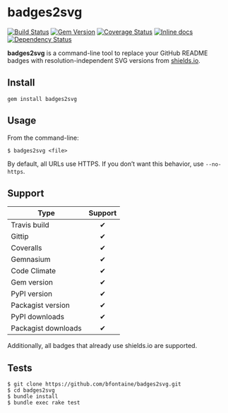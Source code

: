 # badges2svg

[![Build Status](https://img.shields.io/travis/bfontaine/badges2svg.svg)](https://travis-ci.org/bfontaine/badges2svg)
[![Gem Version](https://img.shields.io/gem/v/badges2svg.svg)](http://badge.fury.io/rb/badges2svg)
[![Coverage Status](https://img.shields.io/coveralls/bfontaine/badges2svg.svg)](https://coveralls.io/r/bfontaine/badges2svg)
[![Inline docs](http://inch-pages.github.io/github/bfontaine/badges2svg.svg)](http://inch-pages.github.io/github/bfontaine/badges2svg)
[![Dependency Status](https://img.shields.io/gemnasium/bfontaine/badges2svg.svg)](https://gemnasium.com/bfontaine/badges2svg)

**badges2svg** is a command-line tool to replace your GitHub README badges with
resolution-independent SVG versions from [shields.io][].

[shields.io]: http://shields.io/

## Install

```
gem install badges2svg
```

## Usage

From the command-line:

```
$ badges2svg <file>
```

By default, all URLs use HTTPS. If you don’t want this behavior, use
`--no-https`.

<!--
## Example

```
$ badges2svg README.md
```

TODO show 'cat README' before and after -->

## Support

| Type                | Support   |
|---------------------|:---------:|
| Travis build        | ✔         |
| Gittip              | ✔         |
| Coveralls           | ✔         |
| Gemnasium           | ✔         |
| Code Climate        | ✔         |
| Gem version         | ✔         |
| PyPI version        | ✔         |
| Packagist version   | ✔         |
| PyPI downloads      | ✔         |
| Packagist downloads | ✔         |

Additionally, all badges that already use shields.io are supported.

## Tests

```
$ git clone https://github.com/bfontaine/badges2svg.git
$ cd badges2svg
$ bundle install
$ bundle exec rake test
```


